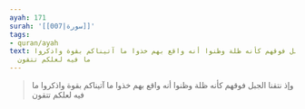 ```yaml
---
ayah: 171
surah: '[[007|سورة]]'
tags:
- quran/ayah
text: وإذ نتقنا الجبل فوقهم كأنه ظلة وظنوا أنه واقع بهم خذوا ما آتيناكم بقوة واذكروا
  ما فيه لعلكم تتقون
---
```

> وإذ نتقنا الجبل فوقهم كأنه ظلة وظنوا أنه واقع بهم خذوا ما آتيناكم بقوة واذكروا ما فيه لعلكم تتقون

